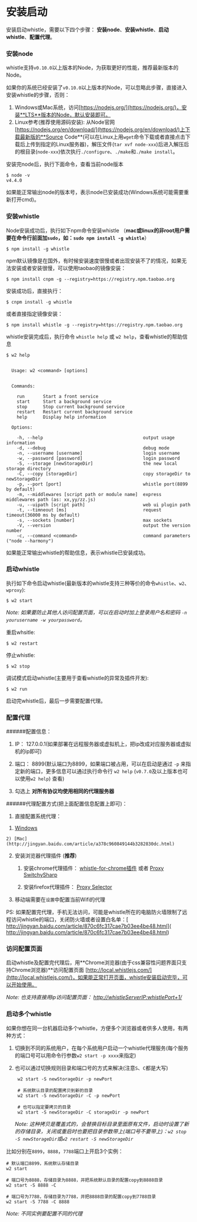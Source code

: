 # 安装启动
安装启动whistle，需要以下四个步骤： **安装node**、**安装whistle**、**启动whistle**、**配置代理**。

### 安装node

whistle支持`v0.10.0`以上版本的Node，为获取更好的性能，推荐最新版本的Node。

如果你的系统已经安装了`v0.10.0`以上版本的Node，可以忽略此步骤，直接进入安装whistle的步骤，否则：

1. Windows或Mac系统，访问[https://nodejs.org/](https://nodejs.org/)，安装**LTS**版本的Node，默认安装即可。
2. Linux参考(推荐使用源码安装): 从Node官网[https://nodejs.org/en/download/](https://nodejs.org/en/download/)上下载最新版的**Source Code**(可以在Linux上用`wget`命令下载或者直接点击下载后上传到指定的Linux服务器)，解压文件(`tar xvf node-xxx`)后进入解压后的根目录(`node-xxx`)依次执行`./configure`、`./make`和`./make install`。

安装完node后，执行下面命令，查看当前node版本

	$ node -v
	v4.4.0

如果能正常输出node的版本号，表示node已安装成功(Windows系统可能需要重新打开cmd)。

### 安装whistle

Node安装成功后，执行如下npm命令安装whistle （**mac或linux的非root用户需要在命令行前面加`sudo`，如：`sudo npm install -g whistle`**）

	$ npm install -g whistle
	
npm默认镜像是在国外，有时候安装速度很慢或者出现安装不了的情况，如果无法安装或者安装很慢，可以使用taobao的镜像安装：

	$ npm install cnpm -g --registry=https://registry.npm.taobao.org
	
安装成功后，直接执行：

	$ cnpm install -g whistle
	
或者直接指定镜像安装：

	$ npm install whistle -g --registry=https://registry.npm.taobao.org
	

whistle安装完成后，执行命令 `whistle help` 或 `w2 help`，查看whistle的帮助信息

	$ w2 help		

	  
	  Usage: w2 <command> [options]


	  Commands:

	    run       Start a front service
	    start     Start a background service
	    stop      Stop current background service
	    restart   Restart current background service
	    help      Display help information

	  Options:

	    -h, --help                                      output usage information
	    -d, --debug                                     debug mode
	    -n, --username [username]                       login username
	    -w, --password [password]                       login password
	    -S, --storage [newStorageDir]                   the new local storage directory
    	-C, --copy [storageDir]                         copy storageDir to newStorageDir
	    -p, --port [port]                               whistle port(8899 by default)
	    -m, --middlewares [script path or module name]  express middlewares path (as: xx,yy/zz.js)
	    -u, --uipath [script path]                      web ui plugin path
	    -t, --timneout [ms]                             request timeout(36000 ms by default)
	    -s, --sockets [number]                          max sockets
	    -V, --version                                   output the version number
	    -c, --command <command>                         command parameters ("node --harmony")

	
如果能正常输出whistle的帮助信息，表示whistle已安装成功。


### 启动whistle

执行如下命令启动whistle(最新版本的whistle支持三种等价的命令`whistle`、`w2`、`wproxy`):

	$ w2 start


*Note: 如果要防止其他人访问配置页面，可以在启动时加上登录用户名和密码 `-n yourusername -w yourpassword`。*

重启whsitle:

	$ w2 restart

停止whistle:

	$ w2 stop

调试模式启动whistle(主要用于查看whistle的异常及插件开发):

	$ w2 run

启动完whistle后，最后一步需要配置代理。

### 配置代理

######配置信息：

1. IP： 127.0.0.1(如果部署在远程服务器或虚拟机上，把ip改成对应服务器或虚拟机的ip即可)

2. 端口： 8899(默认端口为8899，如果端口被占用，可以在启动是通过 `-p` 来指定新的端口，更多信息可以通过执行命令行 `w2 help` (`v0.7.0`及以上版本也可以使用`w2 help`) 查看)

3. 勾选上 **对所有协议均使用相同的代理服务器**

######代理配置方式(把上面配置信息配置上即可)：

1. 直接配置系统代理：　

  1) [Windows](http://jingyan.baidu.com/article/0aa22375866c8988cc0d648c.html) 

	2) [Mac](http://jingyan.baidu.com/article/a378c960849144b3282830dc.html)

2. 安装浏览器代理插件 (**推荐**)

	1) 安装chrome代理插件： [whistle-for-chrome插件](https://github.com/avwo/whistle-for-chrome) 或者 [Proxy SwitchySharp](https://chrome.google.com/webstore/detail/proxy-switchysharp/dpplabbmogkhghncfbfdeeokoefdjegm)

	2) 安装firefox代理插件： [Proxy Selector](https://addons.mozilla.org/zh-cn/firefox/addon/proxy-selector/)
	
3. 移动端需要在`设置`中配置当前Wifi的代理

PS: 如果配置完代理，手机无法访问，可能是whistle所在的电脑防火墙限制了远程访问whistle的端口，关闭防火墙或者设置白名单：[ http://jingyan.baidu.com/article/870c6fc317cae7b03ee4be48.html]( http://jingyan.baidu.com/article/870c6fc317cae7b03ee4be48.html)
	

### 访问配置页面
启动whistle及配置完代理后，用**Chrome浏览器(由于css兼容性问题界面只支持Chrome浏览器)**访问配置页面 [http://local.whistlejs.com/](http://local.whistlejs.com/)，如果能正常打开页面，whistle安装启动完毕，可以开始使用。

*Note: 也支持直接用ip访问配置页面： [http://whistleServerIP:whistlePort+1/](http://127.0.0.1:8900)*

### 启动多个whistle
如果你想在同一台机器启动多个whistle，方便多个浏览器或者供多人使用，有两种方式：

1. 切换到不同的系统用户，在每个系统用户启动一个whistle代理服务(每个服务的端口号可以用命令行参数`w2 start -p xxxx`来指定)
2. 也可以通过切换规则目录和端口号的方式来解决(注意`S`、`C`都是大写)

		w2 start -S newStorageDir -p newPort
		
		# 系统默认目录的配置拷贝到新的目录
		w2 start -S newStorageDir -C -p newPort
		
		# 也可以指定要拷贝的目录
		w2 start -S newStorageDir -C storageDir -p newPort
		
	*Note: 这种拷贝是覆盖式的，会替换目标目录里面原有文件，启动时设置了新的存储目录，关闭或重启时也要把目录参数带上(端口号不要带上)：`w2 stop -S newStorageDir`或`w2 restart -S newStorageDir`*
	
	
比如分别在`8899`，`8888`，`7788`端口上开启3个实例：

	# 默认端口8899，系统默认存储目录
	w2 start
	
	# 端口号为8888，存储目录为8888，并把系统默认目录的配置copy到8888目录
	w2 start -S 8888 -C
	
	# 端口号为7788，存储目录为7788，并把8888目录的配置copy到7788目录
	w2 start -S 7788 -C 8888
	
*Note: 不同实例要配置不同的代理*







